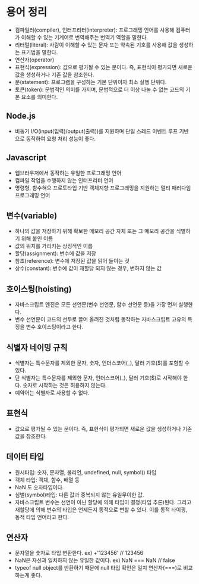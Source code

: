 # 용어 정리

- 컴파일러(compiler), 인터프리터(interpreter): 프로그래밍 언어를 사용해 컴퓨터가 이해할 수 있는 기계어로 번역해주는 번역기 역할을 말한다.
- 리터럴(literal): 사람이 이해할 수 있는 문자 또는 약속된 기호를 사용해 값을 생성하는 표기법을 말한다.
- 연산자(operator)
- 표현식(expression): 값으로 평가될 수 있는 문이다. 즉, 표현식이 평가되면 새로운 값을 생성하거나 기존 값을 참조한다.
- 문(statement): 프로그램을 구성하는 기본 단위이자 최소 실행 단위다.
- 토큰(token): 문법적인 의미를 가지며, 문법적으로 더 이상 나눌 수 없는 코드의 기본 요소를 의미한다.

## Node.js

- 비동기 I/O(input(입력)/output(출력))를 지원하며 단일 스레드 이벤트 루프 기반으로 동작하여 요청 처리 성능이 좋다.

## Javascript

- 웹브라우저에서 동작하는 유일한 프로그래밍 언어
- 컴파일 작업을 수행하지 않는 인터프리터 언어
- 명령형, 함수혀으 프로토타입 기반 객체지향 프로그래밍을 지원하는 멀티 패러다임 프로그래밍 언어

## 변수(variable)

- 하나의 값을 저장하기 위해 확보한 메모리 공간 자체 또는 그 메모리 공간을 식별하기 위해 붙인 이름
- 값의 위치를 가리키는 상징적인 이름
- 할당(assignment): 변수에 값을 저장
- 참조(reference): 변수에 저장된 값을 읽어 들이는 것
- 상수(constant): 변수에 값이 재할당 되지 않는 경우, 변하지 않는 값

## 호이스팅(hoisting)

- 자바스크립트 엔진은 모든 선언문(변수 선언문, 함수 선언문 등)을 가장 먼저 실행한다.
- 변수 선언문이 코드의 선두로 끌어 올려진 것처럼 동작하는 자바스크립트 고유의 특징을 변수 호이스팅이라고 한다.

## 식별자 네이밍 규칙

- 식별자는 특수문자를 제외한 문자, 숫자, 언더스코어(\_), 달러 기호($)를 포함할 수 있다.
- 단 식별자는 특수문자를 제외한 문자, 언더스코어(\_), 달러 기호($)로 시작해야 한다. 숫자로 시작하는 것은 허용하지 않는다.
- 예약어는 식별자로 사용할 수 없다.

## 표현식

- 값으로 평가될 수 있는 문이다. 즉, 표현식이 평가되면 새로운 값을 생성하거나 기존 값을 참조한다.

## 데이터 타입

- 원시타입: 숫자, 문자열, 불리언, undefined, null, symbol() 타입
- 객체 타입: 객체, 함수, 배열 등
- NaN 도 숫자타입이다.
- 심벌(symbol)타입: 다른 값과 중복되지 않는 유일무이한 값.
- 자바스크립트 변수는 선언이 아닌 할당에 의해 타입이 결정(타입 추론)된다. 그리고 재할당에 의해 변수의 타입은 언제든지 동적으로 변할 수 있다. 이를 동적 타이핑, 동적 타입 언어라고 한다.

## 연산자

- 문자열을 숫자로 타입 변환한다. ex) +'123456' // 123456
- NaN은 자신과 일치하지 않는 유일한 값이다. ex) NaN === NaN // false
- typeof null object를 반환하기 때문에 null 타입 확인은 일치 연산자(===)로 비교하는게 좋다.
